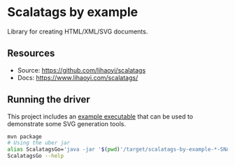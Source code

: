 Scalatags by example
====================

Library for creating HTML/XML/SVG documents.

Resources
---------

* Source: <https://github.com/lihaoyi/scalatags>
* Docs: <https://www.lihaoyi.com/scalatags/>

Running the driver
------------------

This project includes an [example executable](src/main/scala/com/skraba/byexample/scalatags/ScalatagsGo.scala)
that can be used to demonstrate some SVG generation tools.

```bash
mvn package
# Using the uber jar
alias ScalatagsGo='java -jar '$(pwd)'/target/scalatags-by-example-*-SNAPSHOT.jar'
ScalatagsGo --help
```
